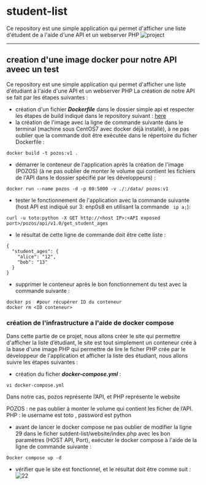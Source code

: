# student-list 

Ce repository est une simple application qui permet d'afficher une liste d'étudent de a l'aide d'une API et un webserver PHP
![project](https://user-images.githubusercontent.com/18481009/84582395-ba230b00-adeb-11ea-9453-22ed1be7e268.jpg)


------------


## creation d'une image docker pour notre API aveec un test 

Ce repository est une simple application qui permet d'afficher une liste d'étudiant à l'aide d'une API et un webserver PHP
La création de notre API se fait par les étapes suivantes : 

-  création d'un fichier ***Dockerfile*** dans le dossier simple api et respecter les étapes de build indiqué dans le repository suivant : [here](https://github.com/diranetafen/student-list.git "here")
- la création de l'image avec la ligne de commande suivante dans le terminal (machine sous CentOS7 avec docker déjà installé), à ne pas oublier que la commande doit être exécutée dans le répertoire du ficher Dockerfile : 

```
docker build -t pozos:v1 .
```
- démarrer le conteneur de l'application après la création de l'image (POZOS) (à ne pas oublier de monter le volume qui contient les fichiers de l'API dans le dossier spécifié par les développeurs) : 

```
docker run --name pozos -d -p 80:5000 -v ./:/data/ pozos:v1
```
- tester le fonctionnement de l'application avec la commande suivante (host API est indiqué sur  3: enp0s8 en utilisant la commande ` ip a;`):

```
curl -u toto:python -X GET http://<host IP>:<API exposed port>/pozos/api/v1.0/get_student_ages
```
- le résultat de cette ligne de commande doit être cette liste : 
```
{
  "student_ages": {
    "alice": "12", 
    "bob": "13"
  }
}
```

- supprimer le conteneur après le bon fonctionnement du test avec la commande suivante : 
```
docker ps  #pour récupérer ID du conteneur
docker rm <ID conteneur> 
```

### création de l'infrastructure a l'aide de docker compose

Dans cette partie de ce projet, nous allons créer le site qui permettre d'afficher la liste d’étudiant, le site est tout simplement un conteneur crée à la base d'une image PHP qui permettre de lire le ficher PHP crée par le développeur de l'application et afficher la liste des étudiant, nous allons suivre les étapes suivantes : 

- création du ficher ***docker-compose.yml*** :
```
vi docker-compose.yml
```
Dans notre cas, pozos représente l’API, et PHP représente le website

POZOS : ne pas oublier à monter le volume qui contient les ficher de l’API.
PHP : le username est toto , password est python 

- avant de lancer le docker compose ne pas oublier de modifier la ligne 29 dans le ficher sutdent-list/website/index.php avec les bon paramètres (HOST API, Port), exécuter le docker compose à l'aide de la ligne de commande suivante : 

```
Docker compose up -d
```

- vérifier que le site est fonctionnel, et le résultat doit être comme suit : 
![22](https://github.com/adda213/mini-projet-docker/assets/123883398/465d8afa-c04d-41c4-bf97-54309c7b5fb4)

